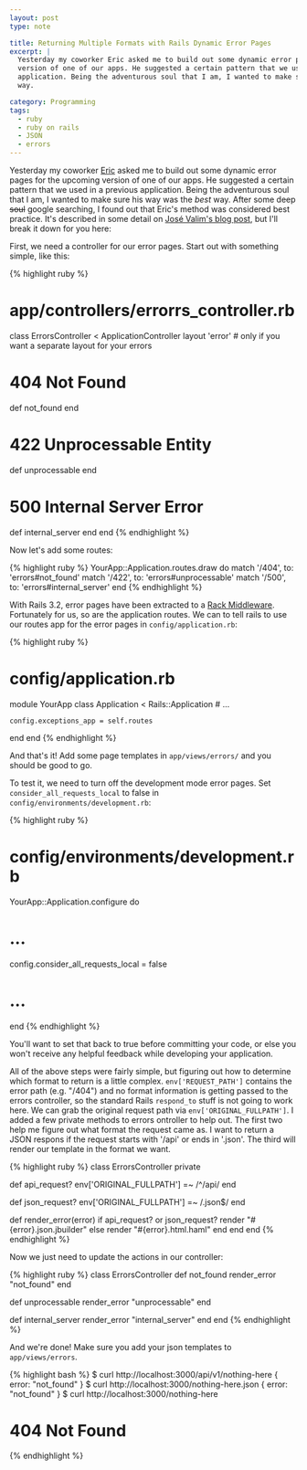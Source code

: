 ```yaml
---
layout: post
type: note

title: Returning Multiple Formats with Rails Dynamic Error Pages
excerpt: |
  Yesterday my coworker Eric asked me to build out some dynamic error pages for the upcoming
  version of one of our apps. He suggested a certain pattern that we used in a previous
  application. Being the adventurous soul that I am, I wanted to make sure his way was the best
  way.

category: Programming
tags:
  - ruby
  - ruby on rails
  - JSON
  - errors
---
```


Yesterday my coworker [Eric][eh] asked me to build out some dynamic error pages for the upcoming
version of one of our apps. He suggested a certain pattern that we used in a previous application.
Being the adventurous soul that I am, I wanted to make sure his way was the _best_ way. After some
deep <s>soul</s> google searching, I found out that Eric's method was considered best practice. It's
described in some detail on [Jos&eacute; Valim's blog post][hidden-rails-features], but I'll break
it down for you here:

[eh]: http://erichurst.com
[hidden-rails-features]: http://blog.plataformatec.com.br/2012/01/my-five-favorite-hidden-features-in-rails-3-2/

First, we need a controller for our error pages. Start out with something simple, like this:

{% highlight ruby %}
# app/controllers/errorrs_controller.rb
class ErrorsController < ApplicationController
  layout 'error' # only if you want a separate layout for your errors

  # 404 Not Found
  def not_found
  end

  # 422 Unprocessable Entity
  def unprocessable
  end

  # 500 Internal Server Error
  def internal_server
  end
end
{% endhighlight %}

Now let's add some routes:

{% highlight ruby %}
YourApp::Application.routes.draw do
  match '/404', to: 'errors#not_found'
  match '/422', to: 'errors#unprocessable'
  match '/500', to: 'errors#internal_server'
end
{% endhighlight %}

With Rails 3.2, error pages have been extracted to a [Rack Middleware][mw].  Fortunately for us, so
are the application routes. We can to tell rails to use our routes app for the error pages in
`config/application.rb`:

[mw]: http://stackoverflow.com/a/2257031/383950

{% highlight ruby %}
# config/application.rb
module YourApp
  class Application < Rails::Application
    # ...

    config.exceptions_app = self.routes
  end
end
{% endhighlight %}

And that's it! Add some page templates in `app/views/errors/` and you should be good to go.

To test it, we need to turn off the development mode error pages. Set `consider_all_requests_local`
to false in `config/environments/development.rb`:

{% highlight ruby %}
# config/environments/development.rb
YourApp::Application.configure do
  # ...

  config.consider_all_requests_local = false

  # ...
 end
{% endhighlight %}

You'll want to set that back to true before committing your code, or else you won't receive any
helpful feedback while developing your application.

All of the above steps were fairly simple, but figuring out how to determine which format to return
is a little complex.  `env['REQUEST_PATH']` contains the error path (e.g. "/404") and no format
information is getting passed to the errors controller, so the standard Rails `respond_to` stuff is
not going to work here. We can grab the original request path via `env['ORIGINAL_FULLPATH']`. I
added a few private methods to errors ontroller to help out. The first two help me figure out what
format the request came as. I want to return a JSON respons if the request starts with '/api' or
ends in '.json'. The third will render our template in the format we want.

{% highlight ruby %}
class ErrorsController
  private

  def api_request?
    env['ORIGINAL_FULLPATH'] =~ /^\/api/
  end

  def json_request?
    env['ORIGINAL_FULLPATH'] =~ /\.json$/
  end

  def render_error(error)
    if api_request? or json_request?
      render "#{error}.json.jbuilder"
    else
      render "#{error}.html.haml"
    end
  end
end
{% endhighlight %}

Now we just need to update the actions in our controller:

{% highlight ruby %}
class ErrorsController
  def not_found
    render_error "not_found"
  end

  def unprocessable
    render_error "unprocessable"
  end

  def internal_server
    render_error "internal_server"
  end
end
{% endhighlight %}

And we're done! Make sure you add your json templates to `app/views/errors`.

{% highlight bash %}
$ curl http://localhost:3000/api/v1/nothing-here
{ error: "not_found" }
$ curl http://localhost:3000/nothing-here.json
{ error: "not_found" }
$ curl http://localhost:3000/nothing-here
<h1>404 Not Found</h1>
{% endhighlight %}
